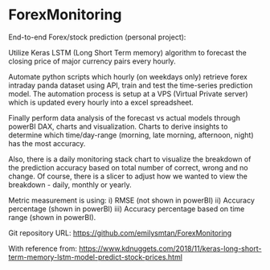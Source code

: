 # ForexMonitoring

End-to-end Forex/stock prediction (personal project): 

Utilize Keras LSTM (Long Short Term memory) algorithm to forecast the closing price of major currency pairs every hourly.

Automate python scripts which hourly (on weekdays only) retrieve forex intraday panda dataset using API, train and test the time-series prediction model. 
The automation process is setup at a VPS (Virtual Private server) which is updated every hourly into a excel spreadsheet.

Finally perform data analysis of the forecast vs actual models through powerBI DAX, charts and visualization. 
Charts to derive insights to determine which time/day-range (morning, late morning, afternoon, night) has the most accuracy. 

Also, there is a daily monitoring stack chart to visualize the breakdown of the prediction accuracy based on total number of correct, wrong and no change.  Of course, there is a slicer to adjust how we wanted to view the breakdown - daily, monthly or yearly. 

Metric measurement is using:
i) RMSE (not shown in powerBI)
ii) Accuracy percentage (shown in powerBI)
iii) Accuracy percentage based on time range (shown in powerBI). 

Git repository URL: https://github.com/emilysmtan/ForexMonitoring

With reference from: 
https://www.kdnuggets.com/2018/11/keras-long-short-term-memory-lstm-model-predict-stock-prices.html

